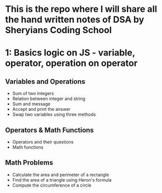 # This is the repo where I will share all the hand written notes of DSA by Sheryians Coding School

# 1: Basics logic on JS - variable, operator, operation on operator

## Variables and Operations
- Sum of two integers  
- Relation between integer and string  
- Sum and message  
- Accept and print the answer  
- Swap two variables using three methods  

## Operators & Math Functions
- Operators and their questions  
- Math functions  

## Math Problems
- Calculate the area and perimeter of a rectangle  
- Find the area of a triangle using Heron's formula  
- Compute the circumference of a circle  
